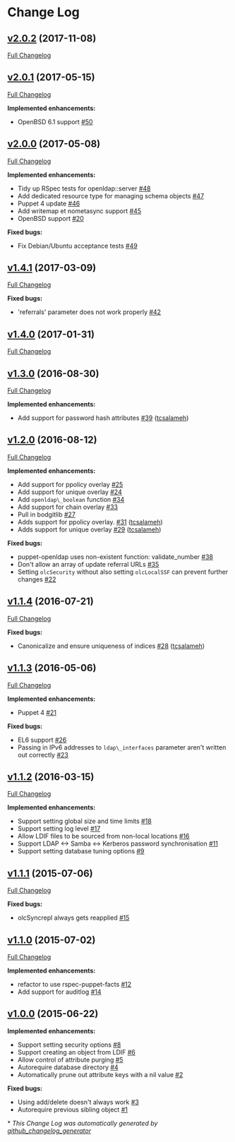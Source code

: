 # Change Log

## [v2.0.2](https://github.com/bodgit/puppet-openldap/tree/v2.0.2) (2017-11-08)
[Full Changelog](https://github.com/bodgit/puppet-openldap/compare/v2.0.1...v2.0.2)

## [v2.0.1](https://github.com/bodgit/puppet-openldap/tree/v2.0.1) (2017-05-15)
[Full Changelog](https://github.com/bodgit/puppet-openldap/compare/v2.0.0...v2.0.1)

**Implemented enhancements:**

- OpenBSD 6.1 support [\#50](https://github.com/bodgit/puppet-openldap/issues/50)

## [v2.0.0](https://github.com/bodgit/puppet-openldap/tree/v2.0.0) (2017-05-08)
[Full Changelog](https://github.com/bodgit/puppet-openldap/compare/v1.4.1...v2.0.0)

**Implemented enhancements:**

- Tidy up RSpec tests for openldap::server [\#48](https://github.com/bodgit/puppet-openldap/issues/48)
- Add dedicated resource type for managing schema objects [\#47](https://github.com/bodgit/puppet-openldap/issues/47)
- Puppet 4 update [\#46](https://github.com/bodgit/puppet-openldap/issues/46)
- Add writemap et nometasync support [\#45](https://github.com/bodgit/puppet-openldap/issues/45)
- OpenBSD support [\#20](https://github.com/bodgit/puppet-openldap/issues/20)

**Fixed bugs:**

- Fix Debian/Ubuntu acceptance tests [\#49](https://github.com/bodgit/puppet-openldap/issues/49)

## [v1.4.1](https://github.com/bodgit/puppet-openldap/tree/v1.4.1) (2017-03-09)
[Full Changelog](https://github.com/bodgit/puppet-openldap/compare/v1.4.0...v1.4.1)

**Fixed bugs:**

- 'referrals' parameter does not work properly [\#42](https://github.com/bodgit/puppet-openldap/issues/42)

## [v1.4.0](https://github.com/bodgit/puppet-openldap/tree/v1.4.0) (2017-01-31)
[Full Changelog](https://github.com/bodgit/puppet-openldap/compare/v1.3.0...v1.4.0)

## [v1.3.0](https://github.com/bodgit/puppet-openldap/tree/v1.3.0) (2016-08-30)
[Full Changelog](https://github.com/bodgit/puppet-openldap/compare/v1.2.0...v1.3.0)

**Implemented enhancements:**

- Add support for password hash attributes [\#39](https://github.com/bodgit/puppet-openldap/pull/39) ([tcsalameh](https://github.com/tcsalameh))

## [v1.2.0](https://github.com/bodgit/puppet-openldap/tree/v1.2.0) (2016-08-12)
[Full Changelog](https://github.com/bodgit/puppet-openldap/compare/v1.1.4...v1.2.0)

**Implemented enhancements:**

- Add support for ppolicy overlay [\#25](https://github.com/bodgit/puppet-openldap/issues/25)
- Add support for unique overlay [\#24](https://github.com/bodgit/puppet-openldap/issues/24)
- Add `openldap\_boolean` function [\#34](https://github.com/bodgit/puppet-openldap/issues/34)
- Add support for chain overlay [\#33](https://github.com/bodgit/puppet-openldap/issues/33)
- Pull in bodgitlib [\#27](https://github.com/bodgit/puppet-openldap/issues/27)
- Adds support for ppolicy overlay. [\#31](https://github.com/bodgit/puppet-openldap/pull/31) ([tcsalameh](https://github.com/tcsalameh))
- Adds support for unique overlay [\#29](https://github.com/bodgit/puppet-openldap/pull/29) ([tcsalameh](https://github.com/tcsalameh))

**Fixed bugs:**

- puppet-openldap uses non-existent function: validate\_number [\#38](https://github.com/bodgit/puppet-openldap/issues/38)
- Don't allow an array of update referral URLs [\#35](https://github.com/bodgit/puppet-openldap/issues/35)
- Setting `olcSecurity` without also setting `olcLocalSSF` can prevent further changes [\#22](https://github.com/bodgit/puppet-openldap/issues/22)

## [v1.1.4](https://github.com/bodgit/puppet-openldap/tree/v1.1.4) (2016-07-21)
[Full Changelog](https://github.com/bodgit/puppet-openldap/compare/v1.1.3...v1.1.4)

**Fixed bugs:**

- Canonicalize and ensure uniqueness of indices [\#28](https://github.com/bodgit/puppet-openldap/pull/28) ([tcsalameh](https://github.com/tcsalameh))

## [v1.1.3](https://github.com/bodgit/puppet-openldap/tree/v1.1.3) (2016-05-06)
[Full Changelog](https://github.com/bodgit/puppet-openldap/compare/v1.1.2...v1.1.3)

**Implemented enhancements:**

- Puppet 4 [\#21](https://github.com/bodgit/puppet-openldap/issues/21)

**Fixed bugs:**

- EL6 support [\#26](https://github.com/bodgit/puppet-openldap/issues/26)
- Passing in IPv6 addresses to `ldap\_interfaces` parameter aren't written out correctly [\#23](https://github.com/bodgit/puppet-openldap/issues/23)

## [v1.1.2](https://github.com/bodgit/puppet-openldap/tree/v1.1.2) (2016-03-15)
[Full Changelog](https://github.com/bodgit/puppet-openldap/compare/v1.1.1...v1.1.2)

**Implemented enhancements:**

- Support setting global size and time limits [\#18](https://github.com/bodgit/puppet-openldap/issues/18)
- Support setting log level [\#17](https://github.com/bodgit/puppet-openldap/issues/17)
- Allow LDIF files to be sourced from non-local locations [\#16](https://github.com/bodgit/puppet-openldap/issues/16)
- Support LDAP \<-\> Samba \<-\> Kerberos password synchronisation [\#11](https://github.com/bodgit/puppet-openldap/issues/11)
- Support setting database tuning options [\#9](https://github.com/bodgit/puppet-openldap/issues/9)

## [v1.1.1](https://github.com/bodgit/puppet-openldap/tree/v1.1.1) (2015-07-06)
[Full Changelog](https://github.com/bodgit/puppet-openldap/compare/v1.1.0...v1.1.1)

**Fixed bugs:**

- olcSyncrepl always gets reapplied [\#15](https://github.com/bodgit/puppet-openldap/issues/15)

## [v1.1.0](https://github.com/bodgit/puppet-openldap/tree/v1.1.0) (2015-07-02)
[Full Changelog](https://github.com/bodgit/puppet-openldap/compare/v1.0.0...v1.1.0)

**Implemented enhancements:**

- refactor to use rspec-puppet-facts [\#12](https://github.com/bodgit/puppet-openldap/issues/12)
- Add support for auditlog [\#14](https://github.com/bodgit/puppet-openldap/issues/14)

## [v1.0.0](https://github.com/bodgit/puppet-openldap/tree/v1.0.0) (2015-06-22)
**Implemented enhancements:**

- Support setting security options [\#8](https://github.com/bodgit/puppet-openldap/issues/8)
- Support creating an object from LDIF [\#6](https://github.com/bodgit/puppet-openldap/issues/6)
- Allow control of attribute purging [\#5](https://github.com/bodgit/puppet-openldap/issues/5)
- Autorequire database directory [\#4](https://github.com/bodgit/puppet-openldap/issues/4)
- Automatically prune out attribute keys with a nil value [\#2](https://github.com/bodgit/puppet-openldap/issues/2)

**Fixed bugs:**

- Using add/delete doesn't always work [\#3](https://github.com/bodgit/puppet-openldap/issues/3)
- Autorequire previous sibling object [\#1](https://github.com/bodgit/puppet-openldap/issues/1)



\* *This Change Log was automatically generated by [github_changelog_generator](https://github.com/skywinder/Github-Changelog-Generator)*
